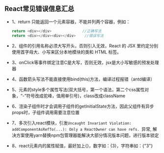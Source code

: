 ## React常见错误信息汇总

* 1、return 只能返回一个元素容器，不能并列两个容器，例如：

  ```js
  return <div></div>              //正确写法
  return <div></div><div></div>    //错误写法
  ```

* 2、组件的引用名称必须大写开头，否则引入无效，React 的 JSX 里约定分别使用首字母大、小写来区分本地模块的类和 HTML 标签。  

* 3、onClick等事件绑定注意C是大写，否则无效，jsx是大小写敏感的预发处理器

* 4、函数箭头写法不能直接使用bind(this)方法，编译过程报错（antd编译）

* 5、元素的style多个属性写法(双大括号，第一个语法，第二个css属性对象，“-”符号改成驼峰，值用单引号)，class改成className

* 6、渲染子组件时才会调用子组件的getInitialState方法，因此父组件有异步props时，子组件调用需要注意位置

* 7、多次引入react模块，引发`Uncaught Invariant Violation: addComponentAsRefTo(...): Only a ReactOwner can have refs. `异常, 解决方案使用yarn替换npm包管理器能解决大部分情况版本问题，进行版本锁定

* 8、react元素内的属性赋值，最好加上{}，数字如：{3}，字符串如：{"3"}
